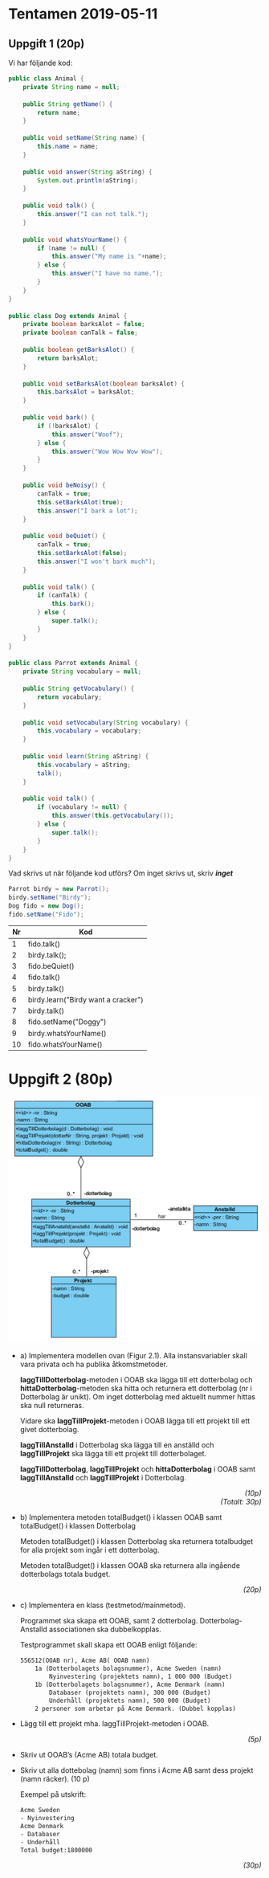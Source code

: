 # Tentamen 2019-05-11

## Uppgift 1 (20p)
Vi har följande kod:

```java
public class Animal {
    private String name = null;

    public String getName() {
        return name;
    }

    public void setName(String name) {
        this.name = name;
    }

    public void answer(String aString) {
        System.out.println(aString);
    }

    public void talk() {
        this.answer("I can not talk.");
    }
    
    public void whatsYourName() {
        if (name != null) {
            this.answer("My name is "+name);
        } else {
            this.answer("I have no name.");
        }
    }
}

public class Dog extends Animal {
    private boolean barksAlot = false;
    private boolean canTalk = false;

    public boolean getBarksAlot() {
        return barksAlot;
    }

    public void setBarksAlot(boolean barksAlot) {
        this.barksAlot = barksAlot;
    }

    public void bark() {
        if (!barksAlot) {
            this.answer("Woof");
        } else {
            this.answer("Wow Wow Wow Wow");
        }
    }

    public void beNoisy() {
        canTalk = true;
        this.setBarksAlot(true);
        this.answer("I bark a lot");
    }

    public void beQuiet() {
        canTalk = true;
        this.setBarksAlot(false);
        this.answer("I won't bark much");
    }

    public void talk() {
        if (canTalk) {
            this.bark();
        } else {
            super.talk();
        }
    }
}

public class Parrot extends Animal {
    private String vocabulary = null;

    public String getVocabulary() {
        return vocabulary;
    }

    public void setVocabulary(String vocabulary) {
        this.vocabulary = vocabulary;
    }

    public void learn(String aString) {
        this.vocabulary = aString;
        talk(); 
    }

    public void talk() {
        if (vocabulary != null) {
            this.answer(this.getVocabulary());
        } else {
            super.talk();
        }
    }
}
```

Vad skrivs ut när följande kod utförs?
Om inget skrivs ut, skriv ***inget***

```java
Parrot birdy = new Parrot(); 
birdy.setName("Birdy");
Dog fido = new Dog(); 
fido.setName("Fido");
```

| Nr | Kod                                 |
|----|-------------------------------------|
|  1 | fido.talk()                         |
|  2 | birdy.talk();                       |
|  3 | fido.beQuiet()                      |
|  4 | fido.talk()                         |
|  5 | birdy.talk()                        |
|  6 | birdy.learn("Birdy want a cracker") |
|  7 | birdy.talk()                        |
|  8 | fido.setName("Doggy")               |
|  9 | birdy.whatsYourName()               |
| 10 | fido.whatsYourName()                |
 
 # Uppgift 2 (80p)

![](images/2018-01-08&#32;-&#32;Figure&#32;2.1.png)

* a) Implementera modellen ovan (Figur 2.1). Alla instansvariabler skall vara privata och ha
publika åtkomstmetoder. 

    **laggTillDotterbolag**-metoden i OOAB ska lägga till ett dotterbolag och
**hittaDotterbolag**-metoden ska hitta och returnera ett dotterbolag (nr i Dotterbolag är unikt). Om
inget dotterbolag med aktuellt nummer hittas ska null returneras.

    Vidare ska **laggTillProjekt**-metoden i OOAB lägga till ett projekt till ett givet dotterbolag.

    **laggTillAnstalld** i Dotterbolag ska lägga till en anställd och **laggTillProjekt** ska lägga till ett projekt
till dotterbolaget.

    **laggTillDotterbolag**, **laggTillProjekt** och **hittaDotterbolag** i OOAB samt **laggTillAnstalld** och
**laggTillProjekt** i Dotterbolag.

    <div style="text-align: right; font-style: italic">(10p)</div>
    <div style="text-align: right; font-style: italic">(Totalt: 30p)</div>

* b) Implementera metoden totalBudget() i klassen OOAB samt totalBudget() i klassen Dotterbolag

    Metoden totalBudget() i klassen Dotterbolag ska returnera totalbudget for alla projekt som ingår i ett dotterbolag.

    Metoden totalBudget() i klassen OOAB ska returnera alla ingående dotterbolags totala budget. 

<div style="text-align: right; font-style: italic">(20p)</div>

* c) Implementera en klass (testmetod/mainmetod).

    Programmet ska skapa ett OOAB, samt 2 dotterbolag.
    Dotterbolag-Anstalld associationen ska dubbelkopplas.

    Testprogrammet skall skapa ett OOAB enligt följande:

    ```
    556512(OOAB nr), Acme AB( OOAB namn)
        1a (Dotterbolagets bolagsnummer), Acme Sweden (namn)
            Nyinvestering (projektets namn), 1 000 000 (Budget)
        1b (Dotterbolagets bolagsnummer), Acme Denmark (namn)
            Databaser (projektets namn), 300 000 (Budget)
            Underhåll (projektets namn), 500 000 (Budget)
        2 personer som arbetar på Acme Denmark. (Dubbel kopplas)
    ```

- Lägg till ett projekt mha. laggTillProjekt-metoden i OOAB.
 <div style="text-align: right; font-style: italic">(5p)</div>

- Skriv ut OOAB’s (Acme AB) totala budget.
- Skriv ut alla dottebolag (namn) som finns i Acme AB samt dess projekt (namn räcker). (10 p)

    Exempel på utskrift:

    ```
    Acme Sweden
    - Nyinvestering
    Acme Denmark
    - Databaser
    - Underhåll
    Total budget:1800000
    ```

 <div style="text-align: right; font-style: italic">(30p)</div>